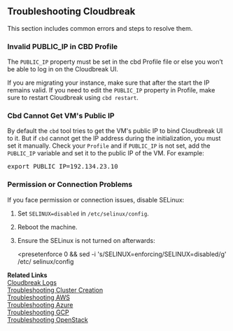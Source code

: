 ## Troubleshooting Cloudbreak

This section includes common errors and steps to resolve them. 


### Invalid PUBLIC_IP in CBD Profile

The `PUBLIC_IP` property must be set in the cbd Profile file or else you won’t be able to log in on the Cloudbreak UI. 

If you are migrating your instance, make sure that after the start the IP remains valid. If you need to edit the `PUBLIC_IP` property in Profile, make sure to restart Cloudbreak using `cbd restart`.


### Cbd Cannot Get VM's Public IP 

By default the `cbd` tool tries to get the VM's public IP to bind Cloudbreak UI to it. But if `cbd` cannot get the IP address during the initialization, you must set it manually. Check your `Profile` and if `PUBLIC_IP` is not set, add the `PUBLIC_IP` variable and set it to the public IP of the VM. For example: 

<pre>export PUBLIC_IP=192.134.23.10</pre>


### Permission or Connection Problems 

[comment]: <> (Not sure what this refers to. It came from the Install on Your Own VM docs.)

If you face permission or connection issues, disable SELinux:

1. Set `SELINUX=disabled` in `/etc/selinux/config`.  
2. Reboot the machine.  
3. Ensure the SELinux is not turned on afterwards:

    <presetenforce 0 && sed -i 's/SELINUX=enforcing/SELINUX=disabled/g' /etc/ selinux/config</pre>
 



**Related Links**  
[Cloudbreak Logs](trouble-cb-logs.md)  
[Troubleshooting Cluster Creation](trouble-cluster.md)  
[Troubleshooting AWS](trouble-aws.md)  
[Troubleshooting Azure](trouble-azure.md)  
[Troubleshooting GCP](trouble-gcp.md)  
[Troubleshooting OpenStack](trouble-os.md)  


[Comment]: <> (More: https://drive.google.com/drive/u/0/folders/1Ml8hU3pgphYt47LLWHilRpGQEo6sNee3) 
